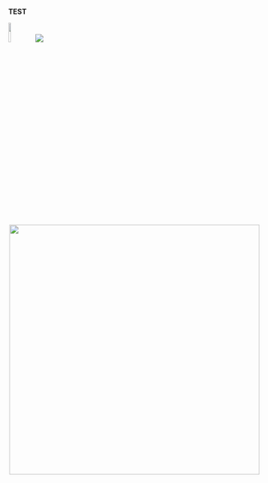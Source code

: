 __TEST__  
  
<img src="https://jaehoonlim.github.io/Portfolio/gennkou1/1.jpg" width="10%">   
<img src="https://jaehoonlim.github.io/SimpleDNNTest/Loss.png">  
<P align="center"><img src="https://jaehoonlim.github.io/SimpleDNNTest/ROC_curve.png" width="500"></P>   
  
